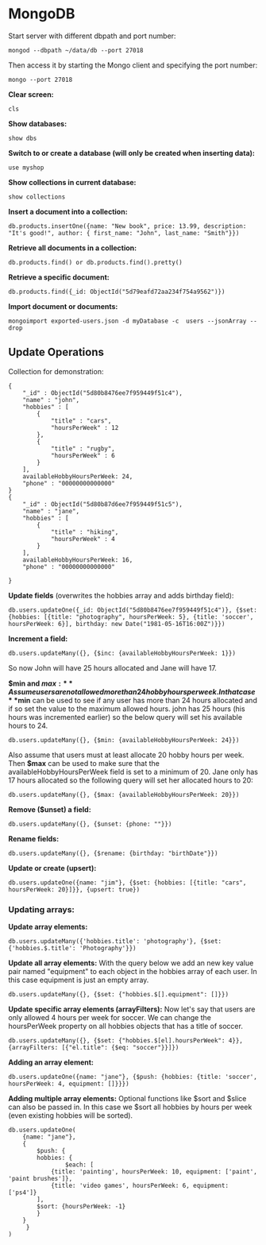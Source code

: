 # MongoDB

Start server with different dbpath and port number:
```
mongod --dbpath ~/data/db --port 27018
```

Then access it by starting the Mongo client and specifying the port number:
```
mongo --port 27018
```

**Clear screen:**
```
cls
```

**Show databases:**
```
show dbs
```

**Switch to or create a database (will only be created when inserting data):**
```
use myshop
```

**Show collections in current database:**
```
show collections
```

**Insert a document into a collection:**
```
db.products.insertOne({name: "New book", price: 13.99, description: "It's good!", author: { first_name: "John", last_name: "Smith"}})
```

**Retrieve all documents in a collection:**
```
db.products.find() or db.products.find().pretty()
```

**Retrieve a specific document:**
```
db.products.find({_id: ObjectId("5d79eafd72aa234f754a9562")})
```

**Import document or documents:**
```
mongoimport exported-users.json -d myDatabase -c  users --jsonArray --drop
```  


## Update Operations  

Collection for demonstration:
```
{
	"_id" : ObjectId("5d80b8476ee7f959449f51c4"),
	"name" : "john",
	"hobbies" : [
		{
			"title" : "cars",
			"hoursPerWeek" : 12
		},
		{
			"title" : "rugby",
			"hoursPerWeek" : 6
		}
	],
	availableHobbyHoursPerWeek: 24,
	"phone" : "00000000000000"
}
{
	"_id" : ObjectId("5d80b87d6ee7f959449f51c5"),
	"name" : "jane",
	"hobbies" : [
		{
			"title" : "hiking",
			"hoursPerWeek" : 4
		}
	],
	availableHobbyHoursPerWeek: 16,
	"phone" : "00000000000000"
	
}
```

**Update fields** (overwrites the hobbies array and adds birthday field):
```
db.users.updateOne({_id: ObjectId("5d80b8476ee7f959449f51c4")}, {$set: {hobbies: [{title: "photography", hoursPerWeek: 5}, {title: 'soccer', hoursPerWeek: 6}], birthday: new Date("1981-05-16T16:00Z")}})

```

**Increment a field:**
```
db.users.updateMany({}, {$inc: {availableHobbyHoursPerWeek: 1}})
```
So now John will have 25 hours allocated and Jane will have 17.

**$min and $max:**
Assume users are not allowed more than 24 hobby hours per week. In that case **$min** can be used to see if any user has more than 24 hours allocated and if so set the value to the maximum allowed hours.
john has 25 hours (his hours was incremented earlier) so the below query will set his available hours to 24.
```
db.users.updateMany({}, {$min: {availableHobbyHoursPerWeek: 24}})
```

Also assume that users must at least allocate 20 hobby hours per week. Then **$max** can be used to make sure that the availableHobbyHoursPerWeek field is set to a minimum of 20. 
Jane only has 17 hours allocated so the following query will set her allocated hours to 20:
```
db.users.updateMany({}, {$max: {availableHobbyHoursPerWeek: 20}})
```

**Remove ($unset) a field:**
```
db.users.updateMany({}, {$unset: {phone: ""}})
```

**Rename fields:**
```
db.users.updateMany({}, {$rename: {birthday: "birthDate"}})
```

**Update or create (upsert):**
```
db.users.updateOne({name: "jim"}, {$set: {hobbies: [{title: "cars", hoursPerWeek: 20}]}}, {upsert: true})
```

### Updating arrays:

**Update array elements:**
```
db.users.updateMany({'hobbies.title': 'photography'}, {$set: {'hobbies.$.title': 'Photography'}})
```

**Update all array elements:**
With the query below we add an new key value pair named "equipment" to each object in the hobbies array of each user.
In this case equipment is just an empty array.
```
db.users.updateMany({}, {$set: {"hobbies.$[].equipment": []}})
```

**Update specific array elements (arrayFilters):**
Now let's say that users are only allowed 4 hours per week for soccer. We can change the hoursPerWeek property on all hobbies objects that has a title of soccer.
```
db.users.updateMany({}, {$set: {"hobbies.$[el].hoursPerWeek": 4}}, {arrayFilters: [{"el.title": {$eq: "soccer"}}]})

```

**Adding an array element:**
```
db.users.updateOne({name: "jane"}, {$push: {hobbies: {title: 'soccer', hoursPerWeek: 4, equipment: []}}})
```

**Adding multiple array elements:**
Optional functions like $sort and $slice can also be passed in.
In this case we $sort all hobbies by hours per week (even existing hobbies will be sorted).
```
db.users.updateOne(
    {name: "jane"}, 
    {
        $push: {
	    hobbies: {
                $each: [
		    {title: 'painting', hoursPerWeek: 10, equipment: ['paint', 'paint brushes']}, 
		    {title: 'video games', hoursPerWeek: 6, equipment: ['ps4']}
		], 
		$sort: {hoursPerWeek: -1} 
	    }
	}
     }
)
```






